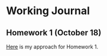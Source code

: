 # Working Journal

## Homework 1 (October 18)

[Here](/homework1/homework1.html) is my approach for Homework 1.
